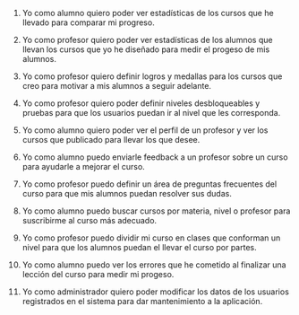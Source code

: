 1. Yo como alumno quiero poder ver estadísticas de los cursos que he llevado para comparar mi progreso.

2. Yo como profesor quiero poder ver estadísticas de los alumnos que llevan los cursos que yo he diseñado para medir el progeso de mis alumnos.

3. Yo como profesor quiero definir logros y medallas para los cursos que creo para motivar a mis alumnos a seguir adelante.

4. Yo como profesor quiero poder definir niveles desbloqueables y pruebas para que los usuarios puedan ir al nivel que les corresponda.

5. Yo como alumno quiero poder ver el perfil de un profesor y ver los cursos que publicado para llevar los que desee.

6. Yo como alumno puedo enviarle feedback a un profesor sobre un curso para ayudarle a mejorar el curso.

7. Yo como profesor puedo definir un área de preguntas frecuentes del curso para que mis alumnos puedan resolver sus dudas.

8. Yo como alumno puedo buscar cursos por materia, nivel o profesor para suscribirme al curso más adecuado.

9. Yo como profesor puedo dividir mi curso en clases que conforman un nivel para que los
alumnos puedan el llevar el curso por partes.

10. Yo como alumno puedo ver los errores que he cometido al finalizar una lección del curso para medir mi progeso.

11. Yo como administrador quiero poder modificar los datos de los usuarios registrados en el sistema para dar mantenimiento a la aplicación.